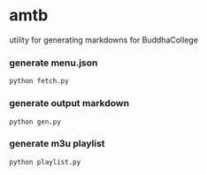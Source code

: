 # amtb

utility for generating markdowns for BuddhaCollege

### generate menu.json
```
python fetch.py
```

### generate output markdown
```
python gen.py
```

### generate m3u playlist
```
python playlist.py
```